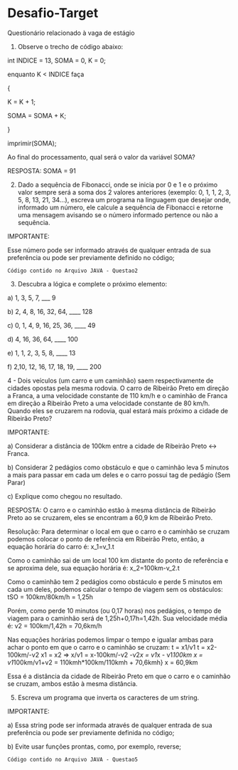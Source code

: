 # Desafio-Target
Questionário relacionado à vaga de estágio


1) Observe o trecho de código abaixo:

int INDICE = 13, SOMA = 0, K = 0;

enquanto K < INDICE faça

{

K = K + 1;

SOMA = SOMA + K;

}

imprimir(SOMA);

Ao final do processamento, qual será o valor da variável SOMA?

RESPOSTA: SOMA = 91



2) Dado a sequência de Fibonacci, onde se inicia por 0 e 1 e o próximo valor sempre será a soma dos 2 valores anteriores (exemplo: 0, 1, 1, 2, 3, 5, 8, 13, 21, 34...), escreva um programa na linguagem que desejar onde, informado um número, ele calcule a sequência de Fibonacci e retorne uma mensagem avisando se o número informado pertence ou não a sequência.

IMPORTANTE:

Esse número pode ser informado através de qualquer entrada de sua preferência ou pode ser previamente definido no código;

    Código contido no Arquivo JAVA - Questao2



3) Descubra a lógica e complete o próximo elemento:



a) 1, 3, 5, 7, ___ 9

b) 2, 4, 8, 16, 32, 64, ____ 128

c) 0, 1, 4, 9, 16, 25, 36, ____ 49

d) 4, 16, 36, 64, ____ 100

e) 1, 1, 2, 3, 5, 8, ____ 13

f) 2,10, 12, 16, 17, 18, 19, ____ 200



4 - Dois veículos (um carro e um caminhão) saem respectivamente de cidades opostas pela mesma rodovia. O carro de Ribeirão Preto em direção a Franca, a uma velocidade constante de 110 km/h e o caminhão de Franca em direção a Ribeirão Preto a uma velocidade constante de 80 km/h. Quando eles se cruzarem na rodovia, qual estará mais próximo a cidade de Ribeirão Preto?



IMPORTANTE:

a) Considerar a distância de 100km entre a cidade de Ribeirão Preto <-> Franca.

b) Considerar 2 pedágios como obstáculo e que o caminhão leva 5 minutos a mais para passar em cada um deles e o carro possui tag de pedágio (Sem Parar)

c) Explique como chegou no resultado.

RESPOSTA: O carro e o caminhão estão à mesma distância de Ribeirão Preto ao se cruzarem, eles se encontram a 60,9 km de Ribeirão Preto.

Resolução:
  Para determinar o local em que o carro e o caminhão se cruzam podemos colocar o ponto de referência em Ribeirão Preto, então, a equação horária do carro é: x_1=v_1.t

Como o caminhão sai de um local 100 km distante do ponto de referência e se aproxima dele, sua equação horária é: x_2=100km-v_2.t

Como o caminhão tem 2 pedágios como obstáculo e perde 5 minutos em cada um deles, podemos calcular o tempo de viagem sem os obstáculos: tSO = 100km/80km/h = 1,25h

Porém, como perde 10 minutos (ou 0,17 horas) nos pedágios, o tempo de viagem para o caminhão será de 1,25h+0,17h=1,42h. Sua velocidade média é: v2 = 100km/1,42h = 70,6km/h

Nas equações horárias podemos limpar o tempo e igualar ambas para achar o ponto em que o carro e o caminhão se cruzam:
t = x1/v1
t = x2-100km/-v2
x1 = x2 => x/v1 = x-100km/-v2
-v2*x = v1*x - v1*100km
x = v1*100km/v1+v2 = 110kmh*100km/110kmh + 70,6kmh}
x = 60,9km

Essa é a distância da cidade de Ribeirão Preto em que o carro e o caminhão se cruzam, ambos estão à mesma distância.


5) Escreva um programa que inverta os caracteres de um string.

IMPORTANTE:

a) Essa string pode ser informada através de qualquer entrada de sua preferência ou pode ser previamente definida no código;

b) Evite usar funções prontas, como, por exemplo, reverse;

    Código contido no Arquivo JAVA - Questao5

